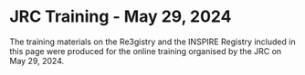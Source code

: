 # JRC Training - May 29, 2024

The training materials on the Re3gistry and the INSPIRE Registry included in this page were produced for the online training organised by the JRC on May 29, 2024.
